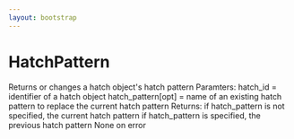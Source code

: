```yaml
---
layout: bootstrap
---
```


# HatchPattern

Returns or changes a hatch object's hatch pattern
        Paramters:
          hatch_id = identifier of a hatch object
          hatch_pattern[opt] = name of an existing hatch pattern to replace the
              current hatch pattern
        Returns:
          if hatch_pattern is not specified, the current hatch pattern
          if hatch_pattern is specified, the previous hatch pattern
          None on error
        


